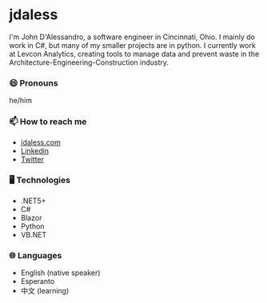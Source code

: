 # jdaless

I'm John D'Alessandro, a software engineer in Cincinnati, Ohio. I mainly do work in C#, but many of my smaller projects are in python. I currently work at Levcon Analytics, creating tools to manage data and prevent waste in the Architecture-Engineering-Construction industry. 

### 😄 Pronouns
he/him

### 📫 How to reach me
- [jdaless.com](http://jdaless.com)
- [Linkedin](https://www.linkedin.com/in/jdaless/)
- [Twitter](https://twitter.com/jdalesscode)

### 🖥️ Technologies 
- .NET5+
- C#
- Blazor
- Python
- VB.NET

### 🌐 Languages
- English (native speaker)
- Esperanto
- 中文 (learning)
